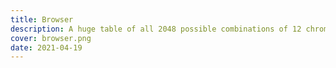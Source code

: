 ```yaml
---
title: Browser
description: A huge table of all 2048 possible combinations of 12 chromatic notes
cover: browser.png
date: 2021-04-19
---
```


<script setup>
import chromaBrowser from './browser.vue'
</script>

<chroma-browser />
